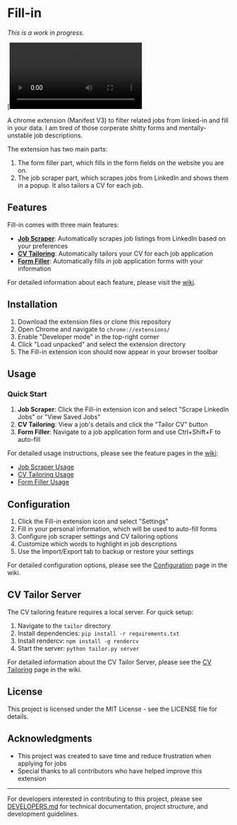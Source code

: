 # Fill-in
*This is a work in progress.*

[![Watch the Demo Video](./media/linkedin.mp4)

A chrome extension (Manifest V3) to filter related jobs from linked-in and fill in your data. I am tired of those corperate shitty forms and mentally-unstable job descriptions.

The extension has two main parts:
1. The form filler part, which fills in the form fields on the website you are on.
2. The job scraper part, which scrapes jobs from LinkedIn and shows them in a popup. It also tailors a CV for each job.


## Features

Fill-in comes with three main features:

- **[Job Scraper](wiki/job-scraper.md)**: Automatically scrapes job listings from LinkedIn based on your preferences
- **[CV Tailoring](wiki/cv-tailoring.md)**: Automatically tailors your CV for each job application
- **[Form Filler](wiki/form-filler.md)**: Automatically fills in job application forms with your information

For detailed information about each feature, please visit the [wiki](wiki/README.md).

## Installation

1. Download the extension files or clone this repository
2. Open Chrome and navigate to `chrome://extensions/`
3. Enable "Developer mode" in the top-right corner
4. Click "Load unpacked" and select the extension directory
5. The Fill-in extension icon should now appear in your browser toolbar

## Usage

### Quick Start

1. **Job Scraper**: Click the Fill-in extension icon and select "Scrape LinkedIn Jobs" or "View Saved Jobs"
2. **CV Tailoring**: View a job's details and click the "Tailor CV" button
3. **Form Filler**: Navigate to a job application form and use Ctrl+Shift+F to auto-fill

For detailed usage instructions, please see the feature pages in the [wiki](wiki/README.md):
- [Job Scraper Usage](wiki/job-scraper.md#using-the-job-scraper)
- [CV Tailoring Usage](wiki/cv-tailoring.md#using-the-cv-tailoring-feature)
- [Form Filler Usage](wiki/form-filler.md#using-the-form-filler)

## Configuration

1. Click the Fill-in extension icon and select "Settings"
2. Fill in your personal information, which will be used to auto-fill forms
3. Configure job scraper settings and CV tailoring options
4. Customize which words to highlight in job descriptions
5. Use the Import/Export tab to backup or restore your settings

For detailed configuration options, please see the [Configuration](wiki/configuration.md) page in the wiki.

## CV Tailor Server

The CV tailoring feature requires a local server. For quick setup:

1. Navigate to the `tailor` directory
2. Install dependencies: `pip install -r requirements.txt`
3. Install rendercv: `npm install -g rendercv`
4. Start the server: `python tailor.py server`

For detailed information about the CV Tailor Server, please see the [CV Tailoring](wiki/cv-tailoring.md#setting-up-the-cv-tailor-server) page in the wiki.

## License

This project is licensed under the MIT License - see the LICENSE file for details.

## Acknowledgments

- This project was created to save time and reduce frustration when applying for jobs
- Special thanks to all contributors who have helped improve this extension

---

For developers interested in contributing to this project, please see [DEVELOPERS.md](DEVELOPERS.md) for technical documentation, project structure, and development guidelines.
